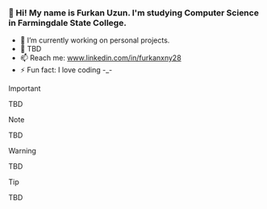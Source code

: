 ### 👋 Hi! My name is Furkan Uzun. I'm studying Computer Science in Farmingdale State College.



- 🔭 I’m currently working on personal projects.
- 🌱 TBD
- 📫 Reach me: www.linkedin.com/in/furkanxny28
- ⚡ Fun fact: I love coding -_-

> [!IMPORTANT]
>  TBD

> [!NOTE]
> TBD

> [!WARNING]
> TBD

> [!TIP]
> TBD



